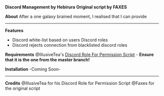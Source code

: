 **Discord Management by Hebirura**
**Original script by FAXES**

**About**
After a one galaxy brained moment, I realised that I can provide

<hr>

**Features**
- Discord white-list based on users Discord roles
- Discord rejects connection from blacklisted discord roles

**Requirements**
@IllusiveTea's [Discord Role For Permission Script](https://forum.fivem.net/t/discord-roles-for-permissions-im-creative-i-know/233805) - **Ensure that it is the one from the master branch!**

**Installation**
-Coming Soon-

<hr>

**Credits**
@IllusiveTea for his Discord Role for Permission Script
@Faxes for the original script
